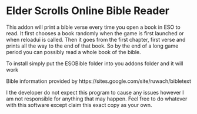 <h1>Elder Scrolls Online Bible Reader</h1>

<p>This addon will print a bible verse every time you open a book in ESO to read.
It first chooses a book randomly when the game is first launched or when reloadui is called. Then it goes from the first chapter, first verse and prints all the way to the end of that book. So by the end of a long game period you can possibly read a whole book of the bible.</p>

<p>To install simply put the ESOBible folder into you addons folder and it will work</p>

<p>Bible information provided by https://sites.google.com/site/ruwach/bibletext </p>

<p> I the developer do not expect this program to cause any issues however I am not responsible for anything that may happen. Feel free to do whatever with this software except claim this exact copy as your own.</p>